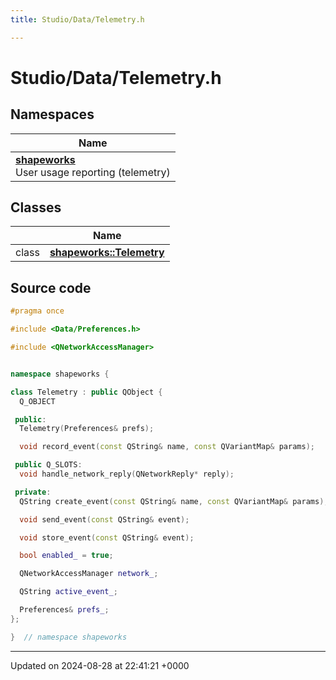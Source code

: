```yaml
---
title: Studio/Data/Telemetry.h

---
```


# Studio/Data/Telemetry.h



## Namespaces

| Name           |
| -------------- |
| **[shapeworks](../Namespaces/namespaceshapeworks.md)** <br>User usage reporting (telemetry)  |

## Classes

|                | Name           |
| -------------- | -------------- |
| class | **[shapeworks::Telemetry](../Classes/classshapeworks_1_1Telemetry.md)**  |




## Source code

```cpp
#pragma once

#include <Data/Preferences.h>

#include <QNetworkAccessManager>


namespace shapeworks {

class Telemetry : public QObject {
  Q_OBJECT

 public:
  Telemetry(Preferences& prefs);

  void record_event(const QString& name, const QVariantMap& params);

 public Q_SLOTS:
  void handle_network_reply(QNetworkReply* reply);

 private:
  QString create_event(const QString& name, const QVariantMap& params);

  void send_event(const QString& event);

  void store_event(const QString& event);

  bool enabled_ = true;

  QNetworkAccessManager network_;

  QString active_event_;

  Preferences& prefs_;
};

}  // namespace shapeworks
```


-------------------------------

Updated on 2024-08-28 at 22:41:21 +0000
